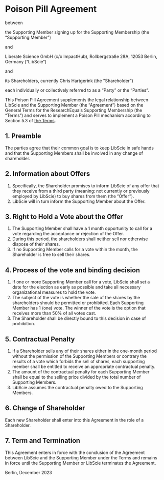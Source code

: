 # Poison Pill Agreement

between

the Supporting Member signing up for the Supporting Membership (the “Supporting Member”)

and

Liberate Science GmbH (c/o ImpactHub), Rollbergstraße 28A, 12053 Berlin, Germany (“LibScie”)

and

its Shareholders, currently Chris Hartgerink (the ”Shareholder”)

each individually or collectively referred to as a “Party” or the “Parties”.

This Poison Pill Agreement supplements the legal relationship between LibScie and the Supporting Member (the “Agreement”) based on the General Terms for the ResearchEquals Supporting Membership (the “Terms”) and serves to implement a Poison Pill mechanism according to Section 5.3 of [the Terms](https://researchequals.com/terms).

## 1. Preamble

The parties agree that their common goal is to keep LibScie in safe hands and that the Supporting Members shall be involved in any change of shareholder.

## 2. Information about Offers

1. Specifically, the Shareholder promises to inform LibScie of any offer that they receive from a third party (meaning: not currently or previously employed by LibScie) to buy shares from them (the “Offer”).
2. LibScie will in turn inform the Supporting Member about the Offer.

## 3. Right to Hold a Vote about the Offer

1. The Supporting Member shall have a 1 month opportunity to call for a vote regarding the acceptance or rejection of the Offer.
2. During this period, the shareholders shall neither sell nor otherwise dispose of their shares.
3. If no Supporting Member calls for a vote within the month, the Shareholder is free to sell their shares.

## 4. Process of the vote and binding decision

1. If one or more Supporting Member call for a vote, LibScie shall set a date for the election as early as possible and take all necessary organizational measures to hold the vote.
2. The subject of the vote is whether the sale of the shares by the shareholders should be permitted or prohibited. Each Supporting Member has 1 (one) vote. The winner of the vote is the option that receives more than 50% of all votes cast.
3. The Shareholder shall be directly bound to this decision in case of prohibition.

## 5. Contractual Penalty

1. If a Shareholder sells any of their shares either in the one-month period without the permission of the Supporting Members or contrary the results of a vote which forbids the sell of shares, each supporting member shall be entitled to receive an appropriate contractual penalty.
2. The amount of the contractual penalty for each Supporting Member shall be equal to the selling price divided by the total number of Supporting Members.
3. LibScie assumes the contractual penalty owed to the Supporting Members.

## 6. Change of Shareholder

Each new Shareholder shall enter into this Agreement in the role of a Shareholder.

## 7. Term and Termination

This Agreement enters in force with the conclusion of the Agreement between LibScie and the Supporting Member under the Terms and remains in force until the Supporting Member or LibScie terminates the Agreement.

Berlin, December 2023
